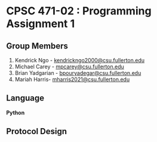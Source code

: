 # CPSC 471-02  : Programming Assignment 1
## Group Members
1. Kendrick Ngo - kendrickngo2000@csu.fullerton.edu
2. Michael Carey - mpcarey@csu.fullerton.edu
3. Brian Yadgarian - bpouryadegar@csu.fullerton.edu
4. Mariah Harris- mharris2021@csu.fullerton.edu

## Language

**Python**

## Protocol Design
